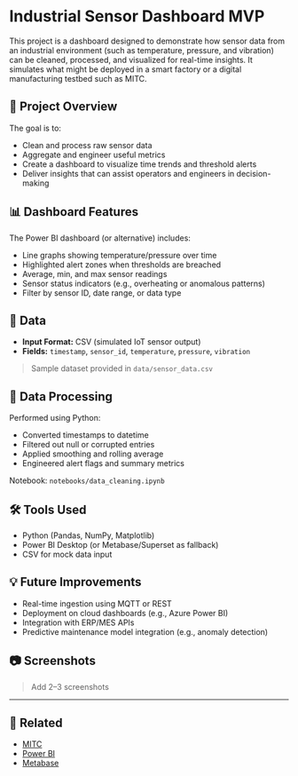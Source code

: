 # Industrial Sensor Dashboard MVP

This project is a dashboard designed to demonstrate how sensor data from an industrial environment (such as temperature, pressure, and vibration) can be cleaned, processed, and visualized for real-time insights. It simulates what might be deployed in a smart factory or a digital manufacturing testbed such as MITC.

## 🚀 Project Overview

The goal is to:

- Clean and process raw sensor data
- Aggregate and engineer useful metrics
- Create a dashboard to visualize time trends and threshold alerts
- Deliver insights that can assist operators and engineers in decision-making

## 📊 Dashboard Features

The Power BI dashboard (or alternative) includes:

- Line graphs showing temperature/pressure over time
- Highlighted alert zones when thresholds are breached
- Average, min, and max sensor readings
- Sensor status indicators (e.g., overheating or anomalous patterns)
- Filter by sensor ID, date range, or data type

## 📁 Data

- **Input Format:** CSV (simulated IoT sensor output)
- **Fields:** `timestamp`, `sensor_id`, `temperature`, `pressure`, `vibration`

> Sample dataset provided in `data/sensor_data.csv`

## 🧹 Data Processing

Performed using Python:

- Converted timestamps to datetime
- Filtered out null or corrupted entries
- Applied smoothing and rolling average
- Engineered alert flags and summary metrics

Notebook: `notebooks/data_cleaning.ipynb`

## 🛠️ Tools Used

- Python (Pandas, NumPy, Matplotlib)
- Power BI Desktop (or Metabase/Superset as fallback)
- CSV for mock data input

## 💡 Future Improvements

- Real-time ingestion using MQTT or REST
- Deployment on cloud dashboards (e.g., Azure Power BI)
- Integration with ERP/MES APIs
- Predictive maintenance model integration (e.g., anomaly detection)

## 📷 Screenshots

> Add 2–3 screenshots

---

## 🔗 Related

- [MITC](https://mitc.nu)
- [Power BI](https://powerbi.microsoft.com/)
- [Metabase](https://www.metabase.com/)
